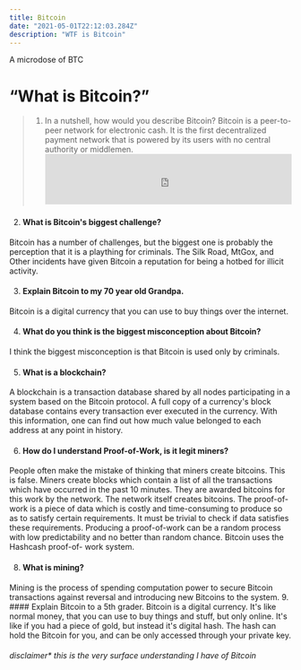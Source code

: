 ```yaml
---
title: Bitcoin
date: "2021-05-01T22:12:03.284Z"
description: "WTF is Bitcoin"
---
```


A microdose of BTC

# “What is Bitcoin?”

> 1. In a nutshell, how would you describe Bitcoin?
Bitcoin is a peer-to-peer network for electronic cash. It is the first decentralized
payment network that is powered by its users with no central authority or middlemen.<iframe src="https://play.ht/embed/?article_url=https://play.ht/drafts/ExdBebup5aXfznw5CogMnJW3E262/QsY0b2d7J&voice=en-US-Wavenet-D" scrolling="no" height="90px" width="100%" frameborder="0" allowfullscreen></iframe>


2.  #### What is Bitcoin's biggest challenge?
Bitcoin has a number of challenges, but the biggest one is probably the
perception that it is a plaything for criminals. The Silk Road, MtGox, and
Other incidents have given Bitcoin a reputation for being a hotbed for illicit activity.

3. #### Explain Bitcoin to my 70 year old Grandpa.
Bitcoin is a digital currency that you can use to buy things over the internet.

4. #### What do you think is the biggest misconception about Bitcoin?
I think the biggest misconception is that Bitcoin is used only by criminals.

5. #### What is a blockchain?
A blockchain is a transaction database shared by all nodes participating in a
system based on the Bitcoin protocol. A full copy of a currency's block
database contains every transaction ever executed in the currency. With this
information, one can find out how much value belonged to each address at any
point in history.

6. #### How do I understand Proof-of-Work, is it legit miners?
People often make the mistake of thinking that miners create bitcoins. This is
false. Miners create blocks which contain a list of all the transactions which have
occurred in the past 10 minutes. They are awarded bitcoins for this work by the
network. The network itself creates bitcoins.
The proof-of-work is a piece of data which is costly and time-consuming to produce
so as to satisfy certain requirements. It must be trivial to check if data satisfies
these requirements. Producing a proof-of-work can be a random process with low
predictability and no better than random chance. Bitcoin uses the Hashcash proof-of-
work system.

8. #### What is mining?
Mining is the process of spending computation power to secure Bitcoin transactions
against reversal and introducing new Bitcoins to the system.
9. #### Explain Bitcoin to a 5th grader.
Bitcoin is a digital currency. It's like normal money, that you can use to buy
things and stuff, but only online. It's like if you had a piece of gold,
but instead it's digital hash. The hash can hold the Bitcoin for you, and can be only accessed through your private key.

###### disclaimer* this is the very surface understanding I have of Bitcoin

